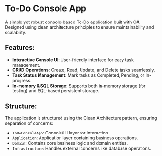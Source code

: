 # To-Do Console App

A simple yet robust console-based To-Do application built with C#. Designed using clean architecture principles to ensure maintainability and scalability.

## Features:

- **Interactive Console UI**: User-friendly interface for easy task management.
- **CRUD Operations**: Create, Read, Update, and Delete tasks seamlessly.
- **Task Status Management**: Mark tasks as Completed, Pending, or In-progress.
- **In-memory & SQL Storage**: Supports both in-memory storage (for testing) and SQL-based persistent storage.


## Structure:

The application is structured using the Clean Architecture pattern, ensuring separation of concerns:

- `ToDoConsoleApp`: Console/UI layer for interaction.
- `Application`: Application layer containing business operations.
- `Domain`: Contains core business logic and domain entities.
- `Infrastructure`: Handles external concerns like database operations.
